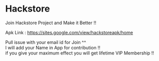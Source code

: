 # Hackstore
Join Hackstore Project and Make it Better !!<br>

Apk Link : https://sites.google.com/view/hackstoreapk/home<br>

Pull issue with your email id for Join ^^<br>
I will add your Name in App for contribution !!<br>
if you give your maximum effect you will get lifetime VIP Membership !!<br>
